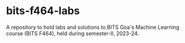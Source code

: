 # bits-f464-labs
A repository to hold labs and solutions to BITS Goa's Machine Learning course (BITS F464), held during semester-II, 2023-24.
